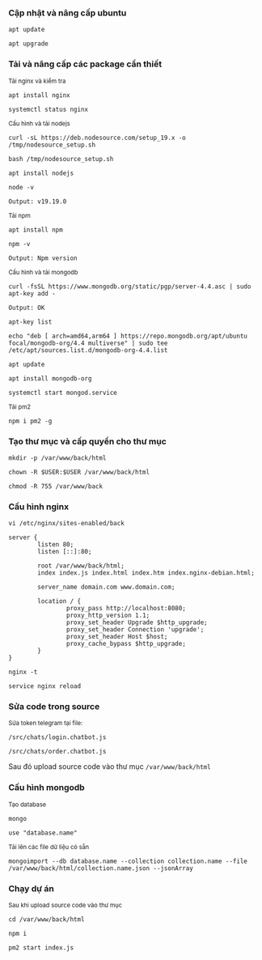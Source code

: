 ### Cập nhật và nâng cấp ubuntu

```
apt update
```

```
apt upgrade
```

### Tải và nâng cấp các package cần thiết

<sub>Tải nginx và kiểm tra</sub>

```
apt install nginx
```

```
systemctl status nginx
```

<sub>Cấu hình và tải nodejs</sub>

```
curl -sL https://deb.nodesource.com/setup_19.x -o /tmp/nodesource_setup.sh
```

```
bash /tmp/nodesource_setup.sh
```

```
apt install nodejs
```

```
node -v
```

`Output: v19.19.0`

<sub>Tải npm</sub>

```
apt install npm
```

```
npm -v
```

`Output: Npm version`

<sub>Cấu hình và tải mongodb</sub>

```
curl -fsSL https://www.mongodb.org/static/pgp/server-4.4.asc | sudo apt-key add -
```

`Output: OK`

```
apt-key list
```

```
echo "deb [ arch=amd64,arm64 ] https://repo.mongodb.org/apt/ubuntu focal/mongodb-org/4.4 multiverse" | sudo tee /etc/apt/sources.list.d/mongodb-org-4.4.list
```

```
apt update
```

```
apt install mongodb-org
```

```
systemctl start mongod.service
```

<sub>Tải pm2</sub>

```
npm i pm2 -g
```

### Tạo thư mục và cấp quyền cho thư mục

```
mkdir -p /var/www/back/html
```

```
chown -R $USER:$USER /var/www/back/html
```

```
chmod -R 755 /var/www/back
```

### Cấu hình nginx

```
vi /etc/nginx/sites-enabled/back
```

```
server {
        listen 80;
        listen [::]:80;

        root /var/www/back/html;
        index index.js index.html index.htm index.nginx-debian.html;

        server_name domain.com www.domain.com;

        location / {
                proxy_pass http://localhost:8080;
                proxy_http_version 1.1;
                proxy_set_header Upgrade $http_upgrade;
                proxy_set_header Connection 'upgrade';
                proxy_set_header Host $host;
                proxy_cache_bypass $http_upgrade;
        }
}
```

```
nginx -t
```

```
service nginx reload
```

### Sửa code trong source

<sub>Sửa token telegram tại file:</sub>

```
/src/chats/login.chatbot.js
```

```
/src/chats/order.chatbot.js
```

Sau đó upload source code vào thư mục `/var/www/back/html`

### Cấu hình mongodb

<sub>Tạo database</sub>

```
mongo
```

```
use "database.name"
```

<sub>Tải lên các file dữ liệu có sẵn</sub>

```
mongoimport --db database.name --collection collection.name --file /var/www/back/html/collection.name.json --jsonArray
```

### Chạy dự án

<sub>Sau khi upload source code vào thư mục</sub>

```
cd /var/www/back/html
```

```
npm i
```

```
pm2 start index.js
```
